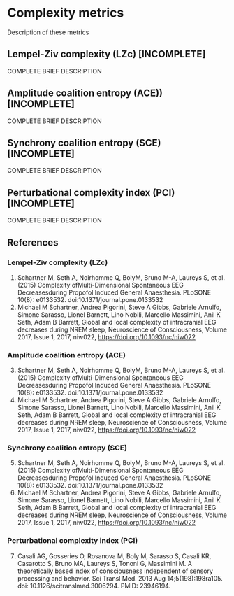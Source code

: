 # Complexity metrics
Description of these metrics

## Lempel-Ziv complexity (LZc) [INCOMPLETE]
COMPLETE BRIEF DESCRIPTION

## Amplitude coalition entropy (ACE)) [INCOMPLETE]
COMPLETE BRIEF DESCRIPTION

## Synchrony coalition entropy (SCE) [INCOMPLETE]
COMPLETE BRIEF DESCRIPTION

## Perturbational complexity index (PCI) [INCOMPLETE]
COMPLETE BRIEF DESCRIPTION

## References

### Lempel-Ziv complexity (LZc)
1. Schartner M, Seth A, Noirhomme Q, BolyM, Bruno M-A, Laureys S, et al. (2015) Complexity ofMulti-Dimensional Spontaneous EEG Decreasesduring Propofol Induced General Anaesthesia. PLoSONE 10(8): e0133532. doi:10.1371/journal.pone.0133532
2. Michael M Schartner, Andrea Pigorini, Steve A Gibbs, Gabriele Arnulfo, Simone Sarasso, Lionel Barnett, Lino Nobili, Marcello Massimini, Anil K Seth, Adam B Barrett, Global and local complexity of intracranial EEG decreases during NREM sleep, Neuroscience of Consciousness, Volume 2017, Issue 1, 2017, niw022, https://doi.org/10.1093/nc/niw022

### Amplitude coalition entropy (ACE)
3. Schartner M, Seth A, Noirhomme Q, BolyM, Bruno M-A, Laureys S, et al. (2015) Complexity ofMulti-Dimensional Spontaneous EEG Decreasesduring Propofol Induced General Anaesthesia. PLoSONE 10(8): e0133532. doi:10.1371/journal.pone.0133532
4. Michael M Schartner, Andrea Pigorini, Steve A Gibbs, Gabriele Arnulfo, Simone Sarasso, Lionel Barnett, Lino Nobili, Marcello Massimini, Anil K Seth, Adam B Barrett, Global and local complexity of intracranial EEG decreases during NREM sleep, Neuroscience of Consciousness, Volume 2017, Issue 1, 2017, niw022, https://doi.org/10.1093/nc/niw022

### Synchrony coalition entropy (SCE)
5. Schartner M, Seth A, Noirhomme Q, BolyM, Bruno M-A, Laureys S, et al. (2015) Complexity ofMulti-Dimensional Spontaneous EEG Decreasesduring Propofol Induced General Anaesthesia. PLoSONE 10(8): e0133532. doi:10.1371/journal.pone.0133532
6. Michael M Schartner, Andrea Pigorini, Steve A Gibbs, Gabriele Arnulfo, Simone Sarasso, Lionel Barnett, Lino Nobili, Marcello Massimini, Anil K Seth, Adam B Barrett, Global and local complexity of intracranial EEG decreases during NREM sleep, Neuroscience of Consciousness, Volume 2017, Issue 1, 2017, niw022, https://doi.org/10.1093/nc/niw022

### Perturbational complexity index (PCI)
7. Casali AG, Gosseries O, Rosanova M, Boly M, Sarasso S, Casali KR, Casarotto S, Bruno MA, Laureys S, Tononi G, Massimini M. A theoretically based index of consciousness independent of sensory processing and behavior. Sci Transl Med. 2013 Aug 14;5(198):198ra105. doi: 10.1126/scitranslmed.3006294. PMID: 23946194.